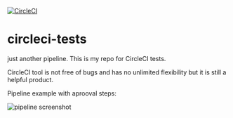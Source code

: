 [![CircleCI](https://circleci.com/gh/nick-uk/circleci-tests.svg?style=svg)](https://circleci.com/gh/nick-uk/circleci-tests)
# circleci-tests
just another pipeline. This is my repo for CircleCI tests.

CircleCI tool is not free of bugs and has no unlimited flexibility but it is still a helpful product. 

Pipeline example with aprooval steps:

![pipeline screenshot](https://itforge.uk/img/pipeline-example.png)
